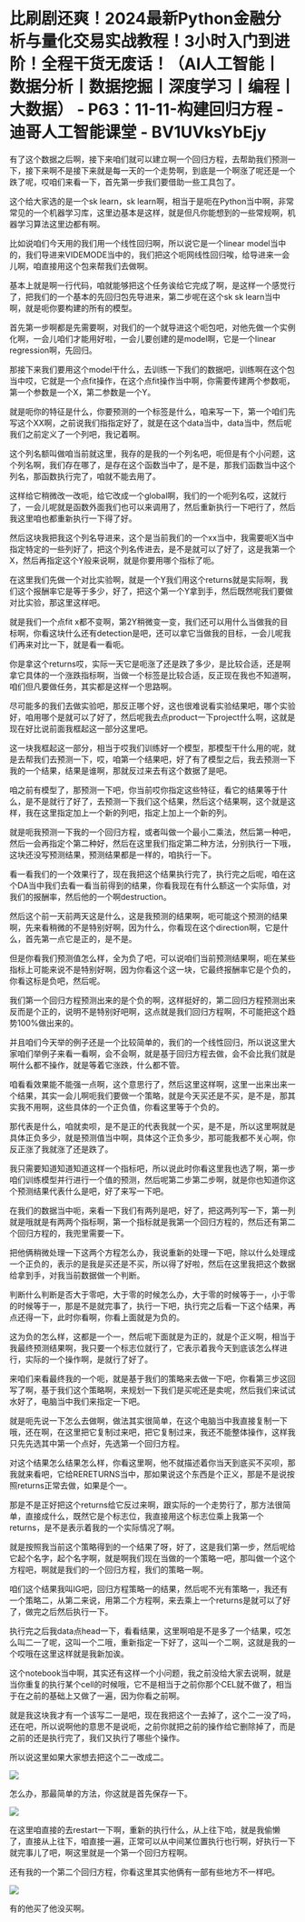 # 比刷剧还爽！2024最新Python金融分析与量化交易实战教程！3小时入门到进阶！全程干货无废话！（AI人工智能丨数据分析丨数据挖掘丨深度学习丨编程丨大数据） - P63：11-11-构建回归方程 - 迪哥人工智能课堂 - BV1UVksYbEjy

有了这个数据之后啊，接下来咱们就可以建立啊一个回归方程，去帮助我们预测一下，接下来啊不是接下来就是每一天的一个走势啊，到底是一个啊涨了呢还是一个跌了呢，哎咱们来看一下，首先第一步我们要借助一些工具包了。

这个给大家选的是一个sk learn，sk learn啊，相当于是呃在Python当中啊，非常常见的一个机器学习库，这里边基本是这样，就是但凡你能想到的一些常规啊，机器学习算法这里边都有啊。

比如说咱们今天用的我们用一个线性回归啊，所以说它是一个linear model当中的，我们导进来VIDEMODE当中的，我们把这个呃网线性回归唉，给导进来一会儿啊，咱直接用这个包来帮我们去做啊。

基本上就是啊一行代码，咱就能够把这个任务诶给它完成了啊，是这样一个感觉行了，把我们的一个基本的先回归包先导进来，第二步呢在这个sk sk learn当中啊，就是呃你要构建的所有的模型。

首先第一步啊都是先需要啊，对我们的一个就导进这个呃包吧，对他先做一个实例化啊，一会儿咱们才能用好啦，一会儿要创建的是model啊，它是一个linear regression啊，先回归。

那接下来我们要用这个model干什么，去训练一下我们的数据吧，训练啊在这个包当中哎，它就是一个点fit操作，在这个点fit操作当中啊，你需要传建两个参数呃，第一个参数是一个X，第二参数是一个Y。

就是呃你的特征是什么，你要预测的一个标签是什么，咱来写一下，第一个咱们先写这个XX啊，之前说我们指指定好了，就是在这个data当中，data当中，然后呢我们之前定义了一个列吧，我记着啊。

这个列名额叫做咱当前就这里，我存的是我的一个列名吧，呃但是有个小问题，这个列名啊，我们存在哪了，是存在这个函数当中了，是不是，那我们函数当中这个列名，那函数执行完了，咱就不能去用了。

这样给它稍微改一改呃，给它改成一个global啊，我们的一个呃列名哎，这就行了，一会儿呢就是函数外面我们也可以来调用了，然后重新执行一下吧行了，然后我这里咱也都重新执行一下得了好。

然后这块我把我这个列名导进来，这个是当前我们的一个xx当中，我需要呃X当中指定特定的一些列好了，把这个列名传进去，是不是就可以了好了，这是我第一个X，然后再指定这个Y般来说啊，就是你要用哪个指标了呃。

在这里我们先做一个对比实验啊，就是一个Y我们用这个returns就是实际啊，我们这个报酬率它是等于多少，好了，把这个第一个Y拿到手，然后既然呢我们要做对比实验，那这里这样吧。

就是我们一个点fit x都不变啊，第2Y稍微变一变，我们还可以用什么当做我的目标啊，你看这块什么还有detection是吧，还可以拿它当做我的目标，一会儿呢我们再来对比一下，就是看一看呃。

你是拿这个returns哎，实际一天它是呃涨了还是跌了多少，是比较合适，还是啊拿它具体的一个涨跌指标啊，当做一个标签是比较合适，反正现在我也不知道啊，咱们但凡要做任务，其实都是这样一个思路啊。

尽可能多的我们去做实验吧，那反正哪个好，这也很难说看实验结果吧，哪个实验好，咱用哪个是就可以了好了，然后呢我去点product一下project什么啊，这就是现在好比说前面我框起这一部分这里吧。

这一块我框起这一部分，相当于哎我们训练好一个模型，那模型干什么用的呢，就是去帮我们去预测一下，哎，咱第一个结果吧，好了有了模型之后，我去预测一下我的一个结果，结果是谁啊，那就反过来去有这个数据了是吧。

咱之前有模型了，那预测一下吧，你当前哎你指定这些特征，看它的结果等于什么，是不是就行了好了，去预测一下我们这个结果，然后这个结果啊，这个就是这样，我在这里指定加上一个新的列吧，指定上加上一个新的列。

就是呃我预测一下我的一个回归方程，或者叫做一个最小二乘法，然后第一种吧，然后一会再指定个第二种好，然后在这里我们指定第二种方法，分别执行一下哦，这块还没写预测结果，预测结果都是一样的，咱执行一下。

看一看我们的一个效果行了，现在我把这个结果执行完了，执行完之后呢，咱在这个DA当中我们去看一看当前得到的结果，你看我现在有什么额这一个实际值，对我们的报酬率，然后他的一个啊destruction。

然后这个前一天前两天这是什么，这是我预测的结果啊，呃可能这个预测的结果啊，先来看稍微的不是特别好啊，因为什么，你看现在这个direction啊，它是什么，首先第一点它是正的，是不是。

但是你看我们预测值怎么样，全为负了吧，可以说咱们当前预测结果啊，呃在某些指标上可能来说不是特别好啊，因为你看这个这一块，它最终报酬率它是个负的，你看这标是负吧，然后呢。

我们第一个回归方程预测出来的是个负的啊，这样挺好的，第二回归方程预测出来反而是个正的，说明不是特别好吧啊，这点就是我们回归方程啊，不可能把这个趋势100%做出来的。

并且咱们今天举的例子还是一个比较简单的，我们的一个线性回归，所以说这里大家咱们举例子来看一看啊，会不会啊，就是基于回归方程去做，会不会比我们就是啊什么都不操作，就是等着它涨跌，什么都不管。

咱看看效果能不能强一点啊，这个意思行了，然后这里这样啊，这里一出来出来一个结果，其实一会儿啊呃我们要做一个策略，就是今天买还是不买，是不是，那其实我不用啊，这些具体的一个正负值，你看这里等于个负的。

那代表是什么，咱就卖呗，是不是正的代表我就一个买，是不是，所以这里啊就是具体正负多少，就是预测值当中啊，具体这个正负多少，那可能我都不关心啊，你反正涨了我就涨了还是跌了。

我只需要知道知道知道这样一个指标吧，所以说此时你看这里我也选了啊，第一步咱们训练模型并行进行一个值的预测，然后呢第二步第二步啊，就是你也知道你这个预测结果代表什么是吧，好了来写一下吧。

在我们的数据当中呃，来看一下我们有两列是吧，好了，把这两列写一下，第一列就是哦就是有两两个指标啊，第一个指标就是我第一个回归方程的，然后还有第二个回归方程的，我兜里需要一下。

把他俩稍微处理一下这两个方程怎么办，我说重新的处理一下吧，除以什么处理成一个正负的，表示的是我是买还是不买，所以得了好啦，然后在这里我把这个数据给拿到手，对我当前数据做一个判断。

判断什么判断是否大于零吧，大于零的时候怎么办，大于零的时候等于一，小于零的时候等于一，那是不是就完事了，执行一下吧，执行完之后看一下这个结果，再点还得一下，此时你看啊，你看上面就是为负的。

这为负的怎么样，这都是一个一，然后呢下面就是为正的，就是个正义啊，相当于我最终预测结果啊，我只要一个标志位就行了，它表示着我今天到底该怎么样进行，实际的一个操作啊，是就行了好了。

来咱们来看最终我的一个呃，就是基于我们的策略来去做一下吧，你看第三步这回写了啊，基于我们这个策略啊，来规划一下我们是买呢还是卖呢，然后我们来试试水好了，电脑当中我们来指定一下吧。

就是呃先说一下怎么去做啊，做法其实很简单，在这个电脑当中我直接复制一下哦，还在啊，在这里把它复制过来吧，把它复制过来，我还不能整体操作，这样我只先先选其中第一个点好，先选第一个回归方程。

对这个结果怎么结果怎么样，你看这里啊，他不就描述着你当天到底买不买呗，那我就来看吧，它给RERETURNS当中，那如果说这个东西是个正义，那是不是说按照returns正常去做，如果是个一。

那是不是正好把这个returns给它反过来啊，跟实际的一个走势行了，那方法很简单，直接成什么，既然它是个标志位，我直接用这个标志位乘上我第一个returns，是不是表示着我的一个实际情况了啊。

就是按照我当前这个策略得到的一个结果了呀，好了，这是我们第一步，然后呢给它起个名字，起个名字啊，就是啊我们现在当做的一个策略一吧，那叫做一个这个方程吧，啊就是我们的一个回归方程，我们的策略一啊。

咱们这个结果我叫IG吧，回归方程策略一的结果，然后呢不光有策略一，我还有一个策略二，从第二来说，用第二个方程啊，来去乘上一个returns是就可以了好了，做完之后然后执行一下。

执行完之后我data点head一下，看看结果，这里啊咱是不是多了一个结果，哎怎么叫二一了呢，这叫一个二哦，重新指定一下好了，这叫一个二啊，这就是我的一个哎哦在这里这样就是我新加诶。

这个notebook当中啊，其实还有这样一个小问题，我之前没给大家去说啊，就是当你重复的执行某个cell的时候哦，它不是相当于之前你那个CEL就不做了，相当于在之前的基础上又做了一遍，因为你看之前啊。

就是我这块我才有一个该写二一是吧，现在我把这个一去掉了，这个二一没了吗，还在吧，所以说啊他的意思不是说呃，之前你就把之前的操作给它删除掉了，而是之前的还是执行完了，我们又执行了哪些个操作。

所以说这里如果大家想去把这个二一改成二。

![](img/30b7542260c49d5b3591286ec581f192_1.png)

怎么办，那最简单的方法，你这就是首先保存一下。

![](img/30b7542260c49d5b3591286ec581f192_3.png)

在这里咱直接的去restart一下啊，重新的执行什么，从上往下哈，就是我偷懒了，直接从上往下，咱直接一遍，正常可以从中间某位置执行也行啊，好执行一下就完事儿了吧，啊这里就是一个第一个回归方程啊。

还有我的一个第二个回归方程，你看这里其实他俩有一部有些地方不一样吧。

![](img/30b7542260c49d5b3591286ec581f192_5.png)

有的他买了他没买啊。